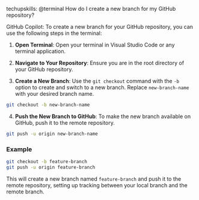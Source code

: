 techupskills: @terminal How do I create a new branch for my GitHub repository?

GitHub Copilot: To create a new branch for your GitHub repository, you can use the following steps in the terminal:

1. **Open Terminal**: Open your terminal in Visual Studio Code or any terminal application.

2. **Navigate to Your Repository**: Ensure you are in the root directory of your GitHub repository.

3. **Create a New Branch**: Use the `git checkout` command with the `-b` option to create and switch to a new branch. Replace `new-branch-name` with your desired branch name.

```sh
git checkout -b new-branch-name
```

4. **Push the New Branch to GitHub**: To make the new branch available on GitHub, push it to the remote repository.

```sh
git push -u origin new-branch-name
```

### Example

```sh
git checkout -b feature-branch
git push -u origin feature-branch
```

This will create a new branch named `feature-branch` and push it to the remote repository, setting up tracking between your local branch and the remote branch.
